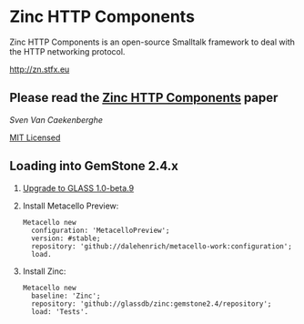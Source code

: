# Zinc HTTP Components


Zinc HTTP Components is an open-source Smalltalk framework 
to deal with the HTTP networking protocol.


<http://zn.stfx.eu>


## Please read the [Zinc HTTP Components](https://github.com/svenvc/zinc/blob/master/zinc-http-components-paper.md) paper


*Sven Van Caekenberghe* 


[MIT Licensed](https://github.com/svenvc/zinc/blob/master/license.txt)

## Loading into GemStone 2.4.x

1. [Upgrade to GLASS 1.0-beta.9](http://code.google.com/p/glassdb/wiki/GemToolsUpdate#Update_GLASS)
2. Install Metacello Preview:

    ```Smalltalk
    Metacello new
      configuration: 'MetacelloPreview';
      version: #stable;
      repository: 'github://dalehenrich/metacello-work:configuration';
      load.
    ```

3. Install Zinc:

    ```Smalltalk
    Metacello new
      baseline: 'Zinc';
	  repository: 'github://glassdb/zinc:gemstone2.4/repository';
	  load: 'Tests'.
    ```

